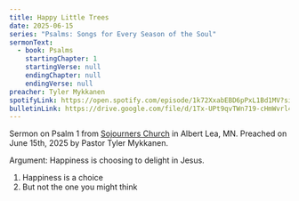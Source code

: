 ```yaml
---
title: Happy Little Trees
date: 2025-06-15
series: "Psalms: Songs for Every Season of the Soul"
sermonText:
  - book: Psalms
    startingChapter: 1
    startingVerse: null
    endingChapter: null
    endingVerse: null
preacher: Tyler Mykkanen
spotifyLink: https://open.spotify.com/episode/1k72XxabEBD6pPxL1Bd1MV?si=buG_52v-TLGHmZRNj3QiXg
bulletinLink: https://drive.google.com/file/d/1Tx-UPt9qvTWn719-cHmWvrl4sHD1xlNK/view
---
```


Sermon on Psalm 1 from [⁠⁠⁠⁠⁠⁠⁠⁠⁠⁠⁠⁠⁠⁠⁠⁠⁠⁠⁠⁠⁠⁠⁠⁠⁠⁠⁠⁠⁠⁠Sojourners Church⁠⁠⁠⁠⁠⁠⁠⁠⁠⁠⁠⁠⁠⁠⁠⁠⁠⁠⁠⁠⁠⁠⁠⁠⁠⁠⁠⁠⁠⁠⁠](http://sojourners.church/) in Albert Lea, MN. Preached on June 15th, 2025 by Pastor Tyler Mykkanen.

Argument: Happiness is choosing to delight in Jesus.

1. Happiness is a choice
2. But not the one you might think
